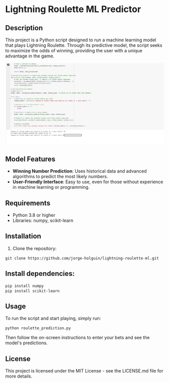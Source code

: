 
# Lightning Roulette ML Predictor

## Description

This project is a Python script designed to run a machine learning model that plays Lightning Roulette. Through its predictive model, the script seeks to maximize the odds of winning, providing the user with a unique advantage in the game.

<p align="center">
  <img src="images\script_roulette.webp" alt="Machine Learning Roulette">
</p>

## Model Features

- **Winning Number Prediction**: Uses historical data and advanced algorithms to predict the most likely numbers.
- **User-Friendly Interface**: Easy to use, even for those without experience in machine learning or programming.

## Requirements

- Python 3.8 or higher
- Libraries: numpy, scikit-learn

## Installation

1. Clone the repository:
```
git clone https://github.com/jorge-holguin/lightning-roulette-ml.git
```

## Install dependencies:
```
pip install numpy
pip install scikit-learn
```

## Usage
To run the script and start playing, simply run:
```
python roulette_prediction.py
```

Then follow the on-screen instructions to enter your bets and see the model's predictions.

## License
This project is licensed under the MIT License - see the LICENSE.md file for more details.

